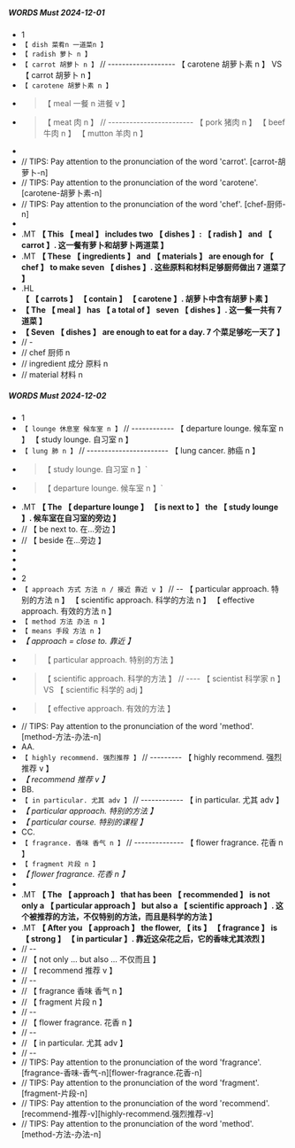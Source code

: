 ##### WORDS Must 2024-12-01

- 1
- `【 dish 菜肴n 一道菜n 】`
- `【 radish 萝卜 n 】`
- `【 carrot 胡萝卜 n 】` // ------------------- 【 carotene 胡萝卜素 n 】 VS 【 carrot 胡萝卜 n 】
- `【 carotene 胡萝卜素 n 】`
- > 【 meal 一餐 n 进餐 v 】
- > 【 meat 肉 n 】 // ------------------------ 【 pork 猪肉 n 】 【 beef 牛肉 n 】 【 mutton 羊肉 n 】
-
- // TIPS: Pay attention to the pronunciation of the word 'carrot'. [carrot-胡萝卜-n]
- // TIPS: Pay attention to the pronunciation of the word 'carotene'. [carotene-胡萝卜素-n]
- // TIPS: Pay attention to the pronunciation of the word 'chef'. [chef-厨师-n]
-
- .MT **【 This 【 meal 】 includes two 【 dishes 】: 【 radish 】 and 【 carrot 】. 这一餐有萝卜和胡萝卜两道菜 】**
- .MT **【 These 【 ingredients 】 and 【 materials 】 are enough for 【 chef 】 to make seven 【 dishes 】. 这些原料和材料足够厨师做出 7 道菜了 】**
- .HL **【 【 carrots 】 【 contain 】 【 carotene 】. 胡萝卜中含有胡萝卜素 】**
- **【 The 【 meal 】 has 【 a total of 】 seven 【 dishes 】. 这一餐一共有 7 道菜 】**
- **【 Seven 【 dishes 】 are enough to eat for a day. 7 个菜足够吃一天了 】**
- // -
- // chef 厨师 n
- // ingredient 成分 原料 n
- // material 材料 n

##### WORDS Must 2024-12-02

- 1
- `【 lounge 休息室 候车室 n 】` // ------------ 【 departure lounge. 候车室 n 】 【 study lounge. 自习室 n 】
- `【 lung 肺 n 】` // ----------------------- 【 lung cancer. 肺癌 n 】
- > 【 study lounge. 自习室 n 】`
- > 【 departure lounge. 候车室 n 】`
- .MT **【 The 【 departure lounge 】 【 is next to 】 the 【 study lounge 】. 候车室在自习室的旁边 】**
- // 【 be next to. 在...旁边 】
- // 【 beside 在...旁边 】
-
-
-
- 2
- `【 approach 方式 方法 n / 接近 靠近 v 】` // -- 【 particular approach. 特别的方法 n 】 【 scientific approach. 科学的方法 n 】 【 effective approach. 有效的方法 n 】
- `【 method 方法 办法 n 】`
- `【 means 手段 方法 n 】`
- _【 approach = close to. 靠近 】_
- > 【 particular approach. 特别的方法 】
- > 【 scientific approach. 科学的方法 】 // ---- 【 scientist 科学家 n 】 VS 【 scientific 科学的 adj 】
- > 【 effective approach. 有效的方法 】
- // TIPS: Pay attention to the pronunciation of the word 'method'. [method-方法-办法-n]
- AA.
- `【 highly recommend. 强烈推荐 】` // --------- 【 highly recommend. 强烈推荐 v 】
- _【 recommend 推荐 v 】_
- BB.
- `【 in particular. 尤其 adv 】` // ------------ 【 in particular. 尤其 adv 】
- _【 particular approach. 特别的方法 】_
- _【 particular course. 特别的课程 】_
- CC.
- `【 fragrance. 香味 香气 n 】` // -------------- 【 flower fragrance. 花香 n 】
- `【 fragment 片段 n 】`
- _【 flower fragrance. 花香 n 】_
-
- .MT **【 The 【 approach 】 that has been 【 recommended 】 is not only a 【 particular approach 】 but also a 【 scientific approach 】. 这个被推荐的方法，不仅特别的方法，而且是科学的方法 】**
- .MT **【 After you 【 approach 】 the flower, 【 its 】 【 fragrance 】 is 【 strong 】 【 in particular 】. 靠近这朵花之后，它的香味尤其浓烈 】**
- // --
- // 【 not only ... but also ... 不仅而且 】
- // 【 recommend 推荐 v 】
- // --
- // 【 fragrance 香味 香气 n 】
- // 【 fragment 片段 n 】
- // --
- // 【 flower fragrance. 花香 n 】
- // --
- // 【 in particular. 尤其 adv 】
- // --
- // TIPS: Pay attention to the pronunciation of the word 'fragrance'. [fragrance-香味-香气-n][flower-fragrance.花香-n]
- // TIPS: Pay attention to the pronunciation of the word 'fragment'. [fragment-片段-n]
- // TIPS: Pay attention to the pronunciation of the word 'recommend'. [recommend-推荐-v][highly-recommend.强烈推荐-v]
- // TIPS: Pay attention to the pronunciation of the word 'method'. [method-方法-办法-n]
